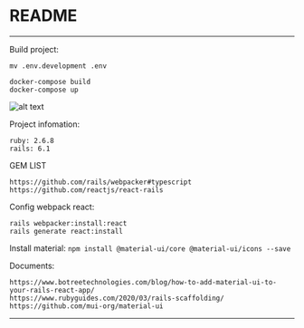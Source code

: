 # README


----

Build project:

```
mv .env.development .env

docker-compose build
docker-compose up
```

![alt text](src/assets/dahboard.jpg)

Project infomation:

```
ruby: 2.6.8
rails: 6.1
```

GEM LIST

```
https://github.com/rails/webpacker#typescript
https://github.com/reactjs/react-rails
```


Config webpack react: 

```
rails webpacker:install:react
rails generate react:install
```


Install material: `npm install @material-ui/core @material-ui/icons --save`

Documents:

```
https://www.botreetechnologies.com/blog/how-to-add-material-ui-to-your-rails-react-app/
https://www.rubyguides.com/2020/03/rails-scaffolding/
https://github.com/mui-org/material-ui
```

----


